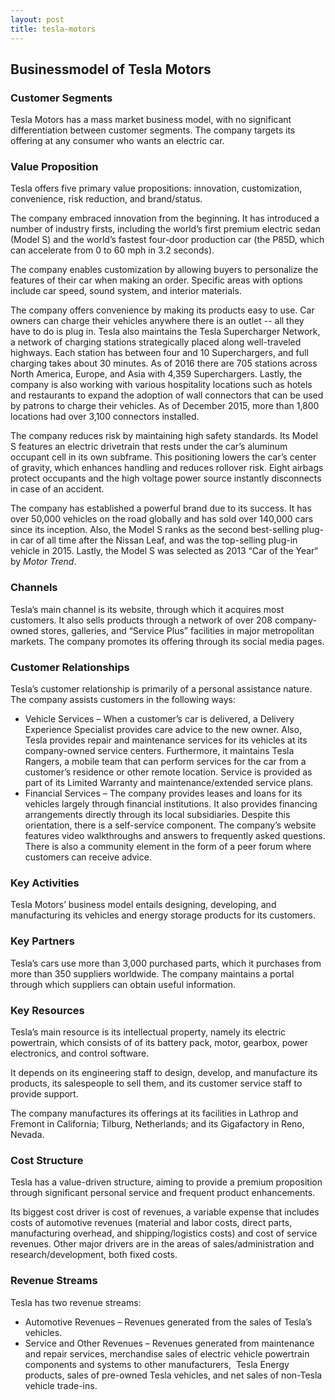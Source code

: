 ```yaml
---
layout: post
title: tesla-motors
---
```


Businessmodel of Tesla Motors
------------------------------

### Customer Segments

Tesla Motors has a mass market business model, with no significant differentiation between customer segments. The company targets its offering at any consumer who wants an electric car.

### Value Proposition

Tesla offers five primary value propositions: innovation, customization, convenience, risk reduction, and brand/status.

The company embraced innovation from the beginning. It has introduced a number of industry firsts, including the world’s first premium electric sedan (Model S) and the world’s fastest four-door production car (the P85D, which can accelerate from 0 to 60 mph in 3.2 seconds).

The company enables customization by allowing buyers to personalize the features of their car when making an order. Specific areas with options include car speed, sound system, and interior materials.

The company offers convenience by making its products easy to use. Car owners can charge their vehicles anywhere there is an outlet -- all they have to do is plug in. Tesla also maintains the Tesla Supercharger Network, a network of charging stations strategically placed along well-traveled highways. Each station has between four and 10 Superchargers, and full charging takes about 30 minutes. As of 2016 there are 705 stations across North America, Europe, and Asia with 4,359 Superchargers. Lastly, the company is also working with various hospitality locations such as hotels and restaurants to expand the adoption of wall connectors that can be used by patrons to charge their vehicles. As of December 2015, more than 1,800 locations had over 3,100 connectors installed.

The company reduces risk by maintaining high safety standards. Its Model S features an electric drivetrain that rests under the car’s aluminum occupant cell in its own subframe. This positioning lowers the car’s center of gravity, which enhances handling and reduces rollover risk. Eight airbags protect occupants and the high voltage power source instantly disconnects in case of an accident.

The company has established a powerful brand due to its success. It has over 50,000 vehicles on the road globally and has sold over 140,000 cars since its inception. Also, the Model S ranks as the second best-selling plug-in car of all time after the Nissan Leaf, and was the top-selling plug-in vehicle in 2015. Lastly, the Model S was selected as 2013 “Car of the Year“ by *Motor Trend*.

### Channels

Tesla’s main channel is its website, through which it acquires most customers. It also sells products through a network of over 208 company-owned stores, galleries, and “Service Plus” facilities in major metropolitan markets. The company promotes its offering through its social media pages.

### Customer Relationships

Tesla’s customer relationship is primarily of a personal assistance nature. The company assists customers in the following ways:

 * Vehicle Services – When a customer’s car is delivered, a Delivery Experience Specialist provides care advice to the new owner. Also, Tesla provides repair and maintenance services for its vehicles at its company-owned service centers. Furthermore, it maintains Tesla Rangers, a mobile team that can perform services for the car from a customer’s residence or other remote location. Service is provided as part of its Limited Warranty and maintenance/extended service plans.
* Financial Services – The company provides leases and loans for its vehicles largely through financial institutions. It also provides financing arrangements directly through its local subsidiaries.
 Despite this orientation, there is a self-service component. The company’s website features video walkthroughs and answers to frequently asked questions. There is also a community element in the form of a peer forum where customers can receive advice.

### Key Activities

Tesla Motors’ business model entails designing, developing, and manufacturing its vehicles and energy storage products for its customers.

### Key Partners

Tesla’s cars use more than 3,000 purchased parts, which it purchases from more than 350 suppliers worldwide. The company maintains a portal through which suppliers can obtain useful information.

### Key Resources

Tesla’s main resource is its intellectual property, namely its electric powertrain, which consists of of its battery pack, motor, gearbox, power electronics, and control software.

It depends on its engineering staff to design, develop, and manufacture its products, its salespeople to sell them, and its customer service staff to provide support.

The company manufactures its offerings at its facilities in Lathrop and Fremont in California; Tilburg, Netherlands; and its Gigafactory in Reno, Nevada.

### Cost Structure

Tesla has a value-driven structure, aiming to provide a premium proposition through significant personal service and frequent product enhancements.

Its biggest cost driver is cost of revenues, a variable expense that includes costs of automotive revenues (material and labor costs, direct parts, manufacturing overhead, and shipping/logistics costs) and cost of service revenues. Other major drivers are in the areas of sales/administration and research/development, both fixed costs.

### Revenue Streams

Tesla has two revenue streams:

 * Automotive Revenues – Revenues generated from the sales of Tesla’s vehicles.
* Service and Other Revenues – Revenues generated from maintenance and repair services, merchandise sales of electric vehicle powertrain components and systems to other manufacturers,  Tesla Energy products, sales of pre-owned Tesla vehicles, and net sales of non-Tesla vehicle trade-ins.
